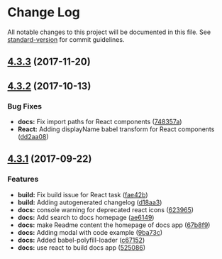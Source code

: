 # Change Log

All notable changes to this project will be documented in this file. See [standard-version](https://github.com/conventional-changelog/standard-version) for commit guidelines.

<a name="4.3.3"></a>
## [4.3.3](https://github.com/instructure/instructure-icons/compare/v4.3.2...v4.3.3) (2017-11-20)



<a name="4.3.2"></a>
## [4.3.2](https://github.com/instructure/instructure-icons/compare/v4.3.0...v4.3.2) (2017-10-13)


### Bug Fixes

* **docs:** Fix import paths for React components ([748357a](https://github.com/instructure/instructure-icons/commit/748357a))
* **React:** Adding displayName babel transform for React components ([dd2aa08](https://github.com/instructure/instructure-icons/commit/dd2aa08))



<a name="4.3.1"></a>
## [4.3.1](https://github.com/instructure/instructure-icons/compare/v4.3.0...v4.3.1) (2017-09-22)


### Features

* **build:** Fix build issue for React task ([fae42b](https://github.com/instructure/instructure-icons/commit/fae42b))
* **build:** Adding autogenerated changelog ([d18aa3](https://github.com/instructure/instructure-icons/commit/d18aa3))
* **docs:** console warning for deprecated react icons ([623965](https://github.com/instructure/instructure-icons/commit/623965))
* **docs:** Add search to docs homepage ([ae6149](https://github.com/instructure/instructure-icons/commit/ae6149))
* **docs:** make Readme content the homepage of docs app ([67b8f9](https://github.com/instructure/instructure-icons/commit/67b8f9))
* **docs:** Adding modal with code example ([9ba73c](https://github.com/instructure/instructure-icons/commit/9ba73c))
* **docs:** Added babel-polyfill-loader ([c67152](https://github.com/instructure/instructure-icons/commit/c67152))
* **docs:** use react to build docs app ([525086](https://github.com/instructure/instructure-icons/commit/525086))
